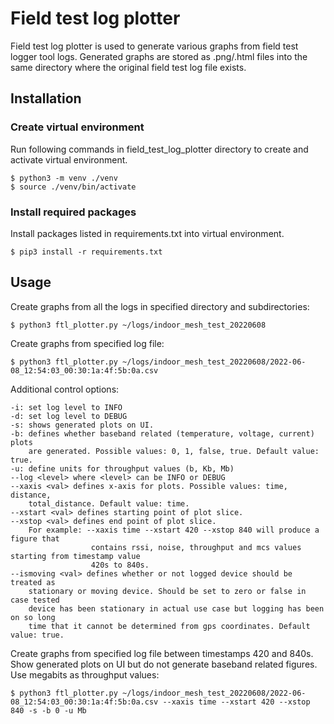 # Field test log plotter

Field test log plotter is used to generate various graphs from field test logger tool logs. 
Generated graphs are stored as .png/.html files into the same directory where the original field
test log file exists.


## Installation

### Create virtual environment

Run following commands in field_test_log_plotter directory to create and activate virtual
environment.
```
$ python3 -m venv ./venv
$ source ./venv/bin/activate
```

### Install required packages
Install packages listed in requirements.txt into virtual environment.
```
$ pip3 install -r requirements.txt
```

## Usage

Create graphs from all the logs in specified directory and subdirectories:
```
$ python3 ftl_plotter.py ~/logs/indoor_mesh_test_20220608
```
Create graphs from specified log file:
```
$ python3 ftl_plotter.py ~/logs/indoor_mesh_test_20220608/2022-06-08_12:54:03_00:30:1a:4f:5b:0a.csv
```
Additional control options:

    -i: set log level to INFO
    -d: set log level to DEBUG
    -s: shows generated plots on UI.
    -b: defines whether baseband related (temperature, voltage, current) plots
        are generated. Possible values: 0, 1, false, true. Default value: true.
    -u: define units for throughput values (b, Kb, Mb)
    --log <level> where <level> can be INFO or DEBUG
    --xaxis <val> defines x-axis for plots. Possible values: time, distance, 
        total_distance. Default value: time.
    --xstart <val> defines starting point of plot slice.
    --xstop <val> defines end point of plot slice.
        For example: --xaxis time --xstart 420 --xstop 840 will produce a figure that
                      contains rssi, noise, throughput and mcs values starting from timestamp value 
                      420s to 840s.
    --ismoving <val> defines whether or not logged device should be treated as
        stationary or moving device. Should be set to zero or false in case tested
        device has been stationary in actual use case but logging has been on so long
        time that it cannot be determined from gps coordinates. Default value: true.

Create graphs from specified log file between timestamps 420 and 840s. Show generated plots
on UI but do not generate baseband related figures. Use megabits as throughput values:
```
$ python3 ftl_plotter.py ~/logs/indoor_mesh_test_20220608/2022-06-08_12:54:03_00:30:1a:4f:5b:0a.csv --xaxis time --xstart 420 --xstop 840 -s -b 0 -u Mb
```